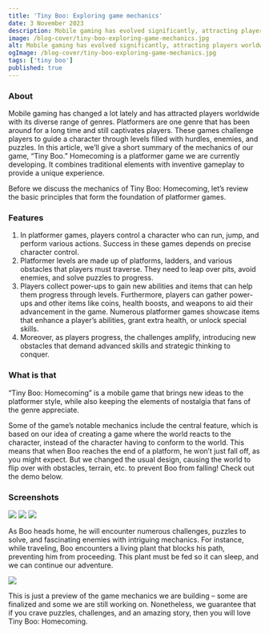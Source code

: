 ```yaml
---
title: 'Tiny Boo: Exploring game mechanics'
date: 3 November 2023
description: Mobile gaming has evolved significantly, attracting players worldwide with various genres. One long-standing genre that still captivates players is platformers.
image: /blog-cover/tiny-boo-exploring-game-mechanics.jpg
alt: Mobile gaming has evolved significantly, attracting players worldwide with various genres. One long-standing genre that still captivates players is platformers.
ogImage: /blog-cover/tiny-boo-exploring-game-mechanics.jpg
tags: ['tiny boo']
published: true
---
```


### About

Mobile gaming has changed a lot lately and has attracted players worldwide with its diverse range of genres. Platformers are one genre that has been around for a long time and still captivates players. These games challenge players to guide a character through levels filled with hurdles, enemies, and puzzles. In this article, we’ll give a short summary of the mechanics of our game, “Tiny Boo.” Homecoming is a platformer game we are currently developing. It combines traditional elements with inventive gameplay to provide a unique experience.

Before we discuss the mechanics of Tiny Boo: Homecoming, let’s review the basic principles that form the foundation of platformer games.

### Features

1) In platformer games, players control a character who can run, jump, and perform various actions. Success in these games depends on precise character control.
2) Platformer levels are made up of platforms, ladders, and various obstacles that players must traverse. They need to leap over pits, avoid enemies, and solve puzzles to progress.
3) Players collect power-ups to gain new abilities and items that can help them progress through levels. Furthermore, players can gather power-ups and other items like coins, health boosts, and weapons to aid their advancement in the game. Numerous platformer games showcase items that enhance a player’s abilities, grant extra health, or unlock special skills.
4) Moreover, as players progress, the challenges amplify, introducing new obstacles that demand advanced skills and strategic thinking to conquer.

### What is that

“Tiny Boo: Homecoming” is a mobile game that brings new ideas to the platformer style, while also keeping the elements of nostalgia that fans of the genre appreciate.

Some of the game’s notable mechanics include the central feature, which is based on our idea of creating a game where the world reacts to the character, instead of the character having to conform to the world. This means that when Boo reaches the end of a platform, he won’t just fall off, as you might expect. But we changed the usual design, causing the world to flip over with obstacles, terrain, etc. to prevent Boo from falling! Check out the demo below.

### Screenshots

<Image src="/blog-content/tiny-boo-exploring-game-mechanics/picture_1.png"></Image>
<Image src="/blog-content/tiny-boo-exploring-game-mechanics/picture_2.png"></Image>
<Image src="/blog-content/tiny-boo-exploring-game-mechanics/picture_3.png"></Image>

As Boo heads home, he will encounter numerous challenges, puzzles to solve, and fascinating enemies with intriguing mechanics. For instance, while traveling, Boo encounters a living plant that blocks his path, preventing him from proceeding. This plant must be fed so it can sleep, and we can continue our adventure.

<Image src="/blog-content/tiny-boo-exploring-game-mechanics/picture_4.png"></Image>

This is just a preview of the game mechanics we are building – some are finalized and some we are still working on. Nonetheless, we guarantee that if you crave puzzles, challenges, and an amazing story, then you will love Tiny Boo: Homecoming.

